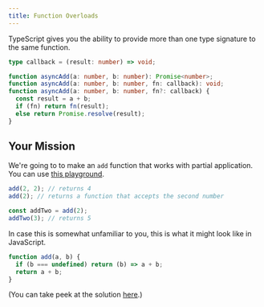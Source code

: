 ```yaml
---
title: Function Overloads
---
```


TypeScript gives you the ability to provide more than one type signature to the same function.

```ts
type callback = (result: number) => void;

function asyncAdd(a: number, b: number): Promise<number>;
function asyncAdd(a: number, b: number, fn: callback): void;
function asyncAdd(a: number, b: number, fn?: callback) {
  const result = a + b;
  if (fn) return fn(result);
  else return Promise.resolve(result);
}
```

## Your Mission

We're going to to make an `add` function that works with partial application. You can use [this playground](https://www.typescriptlang.org/play?#code/GYVwdgxgLglg9mABAQwCaoBTIFzLATwBpEAjbFAgSkQG8BYAKEURmEQxMQF4fFxUApsBhgBqagCcBUEBKQdyefNS4A+FIgDUpANyNmUmXI3aSehgF8gA).

```ts
add(2, 2); // returns 4
add(2); // returns a function that accepts the second number

const addTwo = add(2);
addTwo(3); // returns 5
```

In case this is somewhat unfamiliar to you, this is what it might look like in JavaScript.

```js
function add(a, b) {
  if (b === undefined) return (b) => a + b;
  return a + b;
}
```

(You can take peek at the solution [here][solution].)

[solution]: https://www.typescriptlang.org/play?ssl=12&ssc=7&pln=12&pc=10#code/GYVwdgxgLglg9mABAQwCaoBTBgJwM5QBciYIAtgEYCmOAlMRnlRAqsaZTbYgLwB8JctRwBuALAAoUJFgIU6LLgLshNADSImLMG0Gc6K-eKnho8JGkyTEibPiJ7ha65uasA-IeGT6jmogAfRAxGNx0vLl4BDmFuAG8XGGBgrVZeHh5EcFQqbDAqVG4cKigQHCRQ7V0YyP55TDsCDVSdWmMbYtLy2yUoRABqVyrjAF9JSW0CeoAVAHc4XnqMACY2iYQpvBgADwicRcs5uAwAFjWJSb6qGABzAAs+zMtTjTORIA
